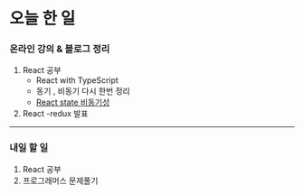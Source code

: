 # 오늘 한 일

### 온라인 강의 & 블로그 정리

1. React 공부
   - React with TypeScript
   - 동기 , 비동기 다시 한번 정리
   - [React state 비동기성](https://dkfma6033.tistory.com/144?category=1248417)
1. React -redux 발표

---

### 내일 할 일

1. React 공부
1. 프로그래머스 문제풀기
